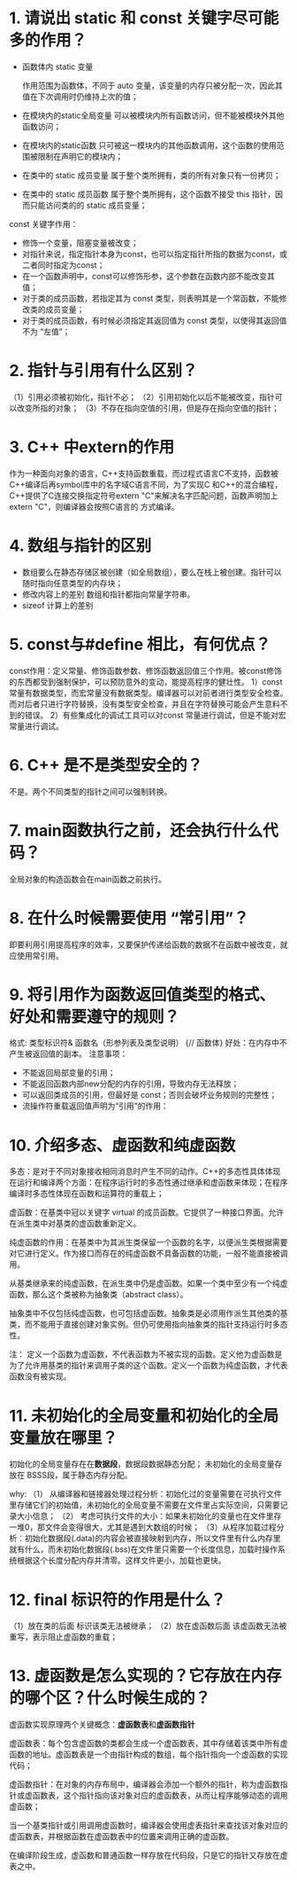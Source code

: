 # 1. 请说出 static 和 const 关键字尽可能多的作用？
+ 函数体内 static 变量
  
  作用范围为函数体，不同于 auto 变量，该变量的内存只被分配一次，因此其值在下次调用时仍维持上次的值；
+ 在模块内的static全局变量
  可以被模块内所有函数访问，但不能被模块外其他函数访问；
+ 在模块内的static函数
  只可被这一模块内的其他函数调用，这个函数的使用范围被限制在声明它的模块内；
+ 在类中的 static 成员变量
  属于整个类所拥有，类的所有对象只有一份拷贝；
+ 在类中的 static 成员函数
  属于整个类所拥有，这个函数不接受 this 指针，因而只能访问类的的 static 成员变量；

const 关键字作用：
+ 修饰一个变量，阻塞变量被改变；
+ 对指针来说，指定指针本身为const，也可以指定指针所指的数据为const，或二者同时指定为const；
+ 在一个函数声明中，const可以修饰形参，这个参数在函数内部不能改变其值；
+ 对于类的成员函数，若指定其为 const 类型，则表明其是一个常函数，不能修改类的成员变量；
+ 对于类的成员函数，有时候必须指定其返回值为 const 类型，以使得其返回值不为 “左值”；

# 2. 指针与引用有什么区别？
（1）引用必须被初始化，指针不必；
（2）引用初始化以后不能被改变，指针可以改变所指的对象；
（3）不存在指向空值的引用，但是存在指向空值的指针；

# 3. C++ 中extern的作用
作为一种面向对象的语言，C++支持函数重载，而过程式语言C不支持，函数被C++编译后再symbol库中的名字域C语言不同，为了实现C
和C++的混合编程，C++提供了C连接交换指定符号extern "C"来解决名字匹配问题，函数声明加上 extern "C"，则编译器会按照C语言的
方式编译。

# 4. 数组与指针的区别
+ 数组要么在静态存储区被创建（如全局数组），要么在栈上被创建。指针可以随时指向任意类型的内存块；
+ 修改内容上的差别
  数组和指针都指向常量字符串。
+ sizeof 计算上的差别

# 5. const与#define 相比，有何优点？
const作用：定义常量、修饰函数参数、修饰函数返回值三个作用。被const修饰的东西都受到强制保护，可以预防意外的变动，能提高程序的健壮性。
1）const 常量有数据类型，而宏常量没有数据类型。编译器可以对前者进行类型安全检查。而对后者只进行字符替换，没有类型安全检查，并且在字符替换可能会产生意料不到的错误。
2）有些集成化的调试工具可以对const 常量进行调试，但是不能对宏常量进行调试。

# 6. C++ 是不是类型安全的？
不是。两个不同类型的指针之间可以强制转换。

# 7. main函数执行之前，还会执行什么代码？
全局对象的构造函数会在main函数之前执行。

# 8. 在什么时候需要使用 “常引用”？
即要利用引用提高程序的效率，又要保护传递给函数的数据不在函数中被改变，就应使用常引用。

# 9. 将引用作为函数返回值类型的格式、好处和需要遵守的规则？
格式: 类型标识符& 函数名（形参列表及类型说明） {// 函数体}
好处：在内存中不产生被返回值的副本。
注意事项：
+ 不能返回局部变量的引用；
+ 不能返回函数内部new分配的内存的引用，导致内存无法释放；
+ 可以返回类成员的引用，但最好是 const；否则会破坏业务规则的完整性；
+ 流操作符重载返回值声明为“引用”的作用：

# 10. 介绍多态、虚函数和纯虚函数
多态：是对于不同对象接收相同消息时产生不同的动作。C++的多态性具体体现在运行和编译两个方面：在程序运行时的多态性通过继承和虚函数来体现；在程序编译时多态性体现在函数和运算符的重载上；

虚函数：在基类中冠以关键字 virtual 的成员函数。它提供了一种接口界面。允许在派生类中对基类的虚函数重新定义。

纯虚函数的作用：在基类中为其派生类保留一个函数的名字，以便派生类根据需要对它进行定义。作为接口而存在的纯虚函数不具备函数的功能，一般不能直接被调用。

从基类继承来的纯虚函数，在派生类中仍是虚函数。如果一个类中至少有一个纯虚函数，那么这个类被称为抽象类（abstract class）。

抽象类中不仅包括纯虚函数，也可包括虚函数。抽象类是必须用作派生其他类的基类，而不能用于直接创建对象实例。但仍可使用指向抽象类的指针支持运行时多态性。

注：
定义一个函数为虚函数，不代表函数为不被实现的函数。定义他为虚函数是为了允许用基类的指针来调用子类的这个函数。定义一个函数为纯虚函数，才代表函数没有被实现。

# 11. 未初始化的全局变量和初始化的全局变量放在哪里？
初始化的全局变量存在在**数据段**，数据段数据静态分配；
未初始化的全局变量存放在 BSSS段，属于静态内存分配。

why:
（1） 从编译器和链接器处理过程分析：初始化过的变量需要在可执行文件里存储它们的初始值，未初始化的全局变量不需要在文件里占实际空间，只需要记录大小信息；
（2） 考虑可执行文件的大小：如果未初始化的变量也在文件里存一堆0，那文件会变得很大，尤其是遇到大数组的时候；
（3）从程序加载过程分析：初始化数据段(.data)的内容会被直接映射到内存，所以文件里有什么内存里就有什么，而未初始化数据段(.bss)在文件里只需要一个长度信息，加载时操作系统根据这个长度分配内存并清零。这样文件更小，加载也更快。

# 12. final 标识符的作用是什么？
（1）放在类的后面
标识该类无法被继承；
（2）放在虚函数后面
该虚函数无法被重写，表示阻止虚函数的重载；

# 13. 虚函数是怎么实现的？它存放在内存的哪个区？什么时候生成的？
虚函数实现原理两个关键概念：**虚函数表**和**虚函数指针**

虚函数表：每个包含虚函数的类都会生成一个虚函数表，其中存储着该类中所有虚函数的地址。虚函数表是一个由指针构成的数组，每个指针指向一个虚函数的实现代码；

虚函数指针：在对象的内存布局中，编译器会添加一个额外的指针，称为虚函数指针或虚函数表，这个指针指向该对象对应的虚函数表，从而让程序能够动态的调用虚函数；

当一个基类指针或引用调用虚函数时，编译器会使用虚表指针来查找该对象对应的虚函数表，并根据函数在虚函数表中的位置来调用正确的虚函数。

在编译阶段生成，虚函数和普通函数一样存放在代码段，只是它的指针又存放在虚表之中。

